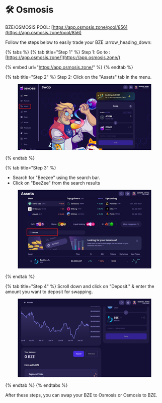 # 🛠️ Osmosis

BZE/OSMOSIS POOL: [https://app.osmosis.zone/pool/856](https://app.osmosis.zone/pool/856)

Follow the steps below to easily trade your BZE :arrow\_heading\_down:

{% tabs %}
{% tab title="Step 1" %}
Step 1: Go to : [https://app.osmosis.zone/](https://app.osmosis.zone/)

{% embed url="https://app.osmosis.zone/" %}
{% endtab %}

{% tab title="Step 2" %}
Step 2: Click on the "Assets" tab in the menu.

<figure><img src="../.gitbook/assets/image (29).png" alt="" width="563"><figcaption></figcaption></figure>
{% endtab %}

{% tab title="Step 3" %}
* Search for "Beezee" using the search bar.
* Click on "BeeZee" from the search results

<figure><img src="../.gitbook/assets/image (30).png" alt="" width="563"><figcaption></figcaption></figure>
{% endtab %}

{% tab title="Step 4" %}
Scroll down and click on "Deposit." & enter the amount you want to deposit for swapping.&#x20;

<figure><img src="../.gitbook/assets/image (31).png" alt="" width="563"><figcaption></figcaption></figure>
{% endtab %}
{% endtabs %}

After these steps, you can swap your BZE to Osmosis or Osmosis to BZE.
